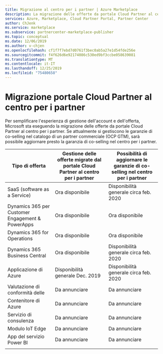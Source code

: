 ```yaml
---
title: Migrazione al centro per i partner | Azure Marketplace
description: La migrazione delle offerte da portale Cloud Partner al centro per i partner.
services: Azure, Marketplace, Cloud Partner Portal, Partner Center
author: ChJenk
ms.service: marketplace
ms.subservice: partnercenter-marketplace-publisher
ms.topic: conceptual
ms.date: 12/06/2019
ms.author: v-chjen
ms.openlocfilehash: cf1f7f7ebd7d0761f3bec0ab5a27e1d54fde256e
ms.sourcegitcommit: f4f626d6e92174086c530ed9bf3ccbe058639081
ms.translationtype: MT
ms.contentlocale: it-IT
ms.lasthandoff: 12/25/2019
ms.locfileid: "75480658"
---
```

# <a name="cloud-partner-portal-migration-to-partner-center"></a>Migrazione portale Cloud Partner al centro per i partner

Per semplificare l'esperienza di gestione dell'account e dell'offerta, Microsoft sta eseguendo la migrazione delle offerte da portale Cloud Partner al centro per i partner. Se attualmente si gestiscono le garanzie di co-selling nel catalogo di un partner commerciale (OCP GTM), sarà possibile aggiornare presto la garanzia di co-selling nel centro per i partner.

| **Tipo di offerta** | **Gestione delle offerte migrate dal portale Cloud Partner al centro per i partner** | **Possibilità di aggiornare le garanzie di co-selling nel centro per i partner** |
|    -----------------------    |    -----------------------------  |  -----------------------------  |
| SaaS (software as a Service) |     Ora disponibile       |   Disponibilità generale circa feb. 2020      |
| Dynamics 365 per Customer Engagement & PowerApps      |     Ora disponibile        |   Ora disponibile      |
| Dynamics 365 for Operations     |     Ora disponibile       |   Ora disponibile     |
| Dynamics 365 Business Central      |     Ora disponibile        |   Disponibilità generale circa feb. 2020     |
| Applicazione di Azure     |     Disponibilità generale Dec. 2019       |   Disponibilità generale circa feb. 2020     |
| Valutazione di conformità delle      |     Da annunciare       |   Da annunciare    |
| Contenitore di Azure     |     Da annunciare       |   Da annunciare     |
| Servizio di consulenza      |     Da annunciare       |   Da annunciare     |
| Modulo IoT Edge      |     Da annunciare       |   Da annunciare     |
| App del servizio Power BI     |     Da annunciare       |   Da annunciare     |
|  |  |
